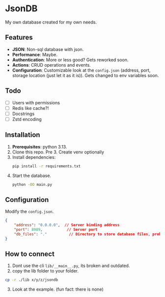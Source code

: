 # JsonDB

My own database created for my own needs.

## Features

- **JSON**: Non-sql database with json.
- **Performance**: Maybe.
- **Authentication**: More or less good? Gets reworked soon.
- **Actions**: CRUD operations and events.
- **Configuration**: Customizable look at the `config.json` (address, port, storage location (just let it as it is)). Gets changed to env variables soon.

## Todo

* [ ] Users with permissions
* [ ] Redis like cache?!
* [ ] Docstrings
* [ ] Zstd encoding

## Installation

1. **Prerequisites**: python 3.13.
2. Clone this repo.
Pre 3. Create venv optionally
3. Install dependencies:
   ```bash
   pip install -r requirements.txt
   ```
4. Start the database.
   ```bash
   python -OO main.py
   ```

## Configuration

Modify the `config.json`.

```json
{
    "address": "0.0.0.0",  // Server binding address
    "port": 8989,           // Server port
    "db_files": "."          // Directory to store database files, prob gets changed in future
}
```

## How to connect

1. Dont use the cli `lib/__main__.py`, its broken and outdated.
2. copy the lib folder to your folder.
```bash
cp -r ./lib x/y/z/jsondb
```
3. Look at the example. (fun fact: there is none)
